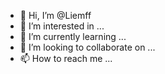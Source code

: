 - 👋 Hi, I’m @Liemff
- 👀 I’m interested in ...
- 🌱 I’m currently learning ...
- 💞️ I’m looking to collaborate on ...
- 📫 How to reach me ...

<!---
Liemff/Liemff is a ✨ special ✨ repository because its `README.md` (this file) appears on your GitHub profile.
You can click the Preview link to take a look at your changes.
--->

